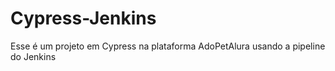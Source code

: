 # Cypress-Jenkins
Esse é um projeto em Cypress na plataforma AdoPetAlura usando a pipeline do Jenkins
